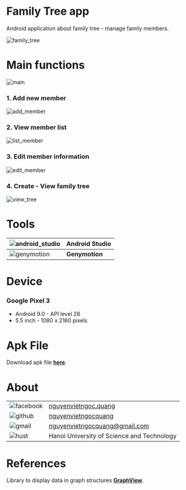 # Family Tree app

Android application about family tree - manage family members.

![family_tree](https://i.imgur.com/gl1wIYY.jpg)

# Main functions

![main](https://i.imgur.com/e6EdExp.png)

### 1.   Add new member

![add_member](https://i.imgur.com/SABUC3A.png)

### 2.   View member list

![list_member](https://i.imgur.com/4TVH3Qt.png)

### 3. Edit member information

![edit_member](https://i.imgur.com/UuteCRz.png)

### 4. Create - View family tree

![view_tree](https://i.imgur.com/77fgCv0.png)

# Tools

|![android_studio](https://i.imgur.com/eZqmcJb.png)|**Android Studio**|
|--|--|
|![genymotion](https://i.imgur.com/hlD1U7L.png)|**Genymotion**|

# Device

### Google Pixel 3
- Android 9.0 - API level 28
- 5.5 inch - 1080 x 2160 pixels

# Apk File

Download apk file [**here**][1].

# About

|||
|--|--|
|![facebook](https://i.imgur.com/ThsJPzE.png)|[nguyenvietngoc.quang][2]|
|![github](https://i.imgur.com/lugPDaZ.png)|[nguyenvietngocquang][3]|
|![gmail](https://i.imgur.com/B4e9HnA.jpg)|nguyenvietngocquang@gmail.com|
|![hust](https://i.imgur.com/7X1zd15.png)|Hanoi University of Science and Technology|

# References

Library to display data in graph structures [**GraphView**][4].

[1]: https://github.com/nguyenvietngocquang/Family-Tree/tree/master/outputs
[2]: https://www.facebook.com/nguyenvietngoc.quang
[3]: https://github.com/nguyenvietngocquang
[4]: https://github.com/Team-Blox/GraphView